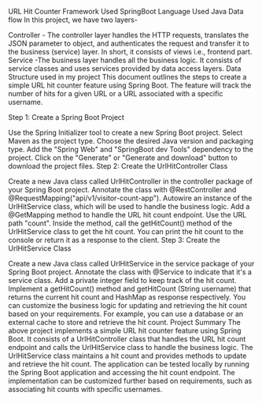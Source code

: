 URL Hit Counter
Framework Used
SpringBoot
Language Used
Java
Data flow
In this project, we have two layers-

Controller - The controller layer handles the HTTP requests, translates the JSON parameter to object, and authenticates the request and transfer it to the business (service) layer. In short, it consists of views i.e., frontend part.
Service -The business layer handles all the business logic. It consists of service classes and uses services provided by data access layers.
Data Structure used in my project
This document outlines the steps to create a simple URL hit counter feature using Spring Boot. The feature will track the number of hits for a given URL or a URL associated with a specific username.

Step 1: Create a Spring Boot Project

Use the Spring Initializer tool to create a new Spring Boot project.
Select Maven as the project type.
Choose the desired Java version and packaging type.
Add the "Spring Web" and "SpringBoot dev Tools" dependency to the project.
Click on the "Generate" or "Generate and download" button to download the project files.
Step 2: Create the UrlHitController Class

Create a new Java class called UrlHitController in the controller package of your Spring Boot project.
Annotate the class with @RestController and @RequestMapping("api/v1/visitor-count-app").
Autowire an instance of the UrlHitService class, which will be used to handle the business logic.
Add a @GetMapping method to handle the URL hit count endpoint. Use the URL path "count".
Inside the method, call the getHitCount() method of the UrlHitService class to get the hit count.
You can print the hit count to the console or return it as a response to the client.
Step 3: Create the UrlHitService Class

Create a new Java class called UrlHitService in the service package of your Spring Boot project.
Annotate the class with @Service to indicate that it's a service class.
Add a private integer field to keep track of the hit count.
Implement a getHitCount() method and getHitCount (String username) that returns the current hit count and HashMap as response respectively.
You can customize the business logic for updating and retrieving the hit count based on your requirements. For example, you can use a database or an external cache to store and retrieve the hit count.
Project Summary
The above project implements a simple URL hit counter feature using Spring Boot. It consists of a UrlHitController class that handles the URL hit count endpoint and calls the UrlHitService class to handle the business logic. The UrlHitService class maintains a hit count and provides methods to update and retrieve the hit count. The application can be tested locally by running the Spring Boot application and accessing the hit count endpoint. The implementation can be customized further based on requirements, such as associating hit counts with specific usernames.
